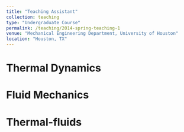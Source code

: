 ```yaml
---
title: "Teaching Assistant"
collection: teaching
type: "Undergraduate Course"
permalink: /teaching/2014-spring-teaching-1
venue: "Mechanical Engineering Department, University of Houston"
location: "Houston, TX"
---
```


Thermal Dynamics 
======

Fluid Mechanics
======

Thermal-fluids
======
